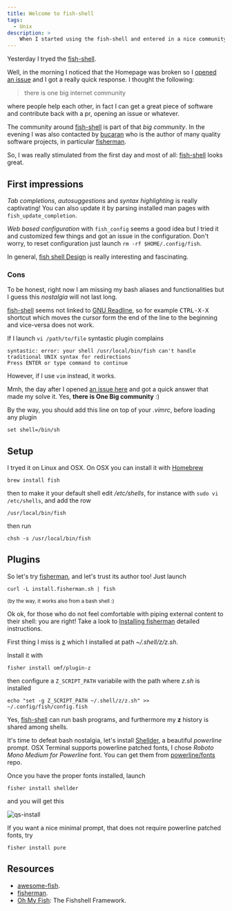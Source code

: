 ```yaml
---
title: Welcome to fish-shell
tags:
  - Unix
description: >
    When I started using the fish-shell and entered in a nice community
---
```


Yesterday I tryed the [fish-shell][1].

Well, in the morning I noticed that the Homepage was broken so I [opened an issue](https://github.com/fish-shell/fish-site/issues/32) and I got a really quick response.
I thought the following:

> there is one big internet community

where people help each other, in fact I can get a great piece of software and contribute back with a pr, opening an issue or whatever.

The community around [fish-shell][1] is part of that *big community*.
In the evening I was also contacted by [bucaran](http://bucaran.me) who is the author of many quality software projects, in particular [fisherman][2].

So, I was really stimulated from the first day and most of all: [fish-shell][1] looks great.

## First impressions

*Tab completions*, *autosuggestions* and *syntax highlighting* is really captivating! You can also update
it by parsing installed man pages with `fish_update_completion`.

*Web based configuration* with `fish_config` seems a good idea but I tried it and customized few things and got an issue in the configuration.
Don't worry, to reset configuration just launch `rm -rf $HOME/.config/fish`.

In general, [fish shell Design](http://fishshell.com/docs/current/design.html) is really interesting and fascinating.

### Cons

To be honest, right now I am missing my bash aliases and functionalities
but I guess this *nostalgia* will not last long.

[fish-shell][1] seems not linked to [GNU Readline](https://cnswww.cns.cwru.edu/php/chet/readline/rltop.html), so for example <kbd>CTRL-X-X</kbd> shortcut
which moves the cursor form the end of the line to the beginning and vice-versa does not work.

If I launch `vi /path/to/file` syntastic plugin complains

```
syntastic: error: your shell /usr/local/bin/fish can't handle traditional UNIX syntax for redirections
Press ENTER or type command to continue
```

However, if I use `vim` instead, it works.

Mmh, the day after I opened [an issue here](https://github.com/fish-shell/fish-shell/issues/2701) and got a quick answer that made my solve it.
Yes, **there is One Big community** :)

By the way, you should add this line on top of your *.vimrc*, before loading any plugin

```
set shell=/bin/sh
```

## Setup

I tryed it on Linux and OSX. On OSX you can install it with [Homebrew](http://brew.sh/)

```
brew install fish
```

then to make it your default shell edit */etc/shells*, for instance with `sudo vi /etc/shells`,
and add the row

```
/usr/local/bin/fish
```

then run

```
chsh -s /usr/local/bin/fish
```

## Plugins

So let's try [fisherman][2], and let's trust its author too! Just launch

```
curl -L install.fisherman.sh | fish
```

<sub>(by the way, it works also from a bash shell :)</sub>

Ok ok, for those who do not feel comfortable with piping external content to their
shell: you are right! Take a look to [Installing fisherman](https://github.com/fisherman/fisherman/wiki/Installing-Fisherman) detailed instructions.

First thing I miss is [z](https://github.com/rupa/z) which I installed at path *~/.shell/z/z.sh*.

Install it with

```
fisher install omf/plugin-z
```

then configure a `Z_SCRIPT_PATH` variabile with the path where *z.sh* is installed

```
echo "set -g Z_SCRIPT_PATH ~/.shell/z/z.sh" >> ~/.config/fish/config.fish
```

Yes, [fish-shell][1] can run bash programs, and furthermore my **z** history is shared among shells.

It's time to defeat bash nostalgia, let's install [Shellder](https://github.com/simnalamburt/shellder), a beautiful *powerline* prompt.
OSX Terminal supports powerline patched fonts, I chose *Roboto Mono Medium for Powerline* font.
You can get them from [powerline/fonts](https://github.com/powerline/fonts) repo.

Once you have the proper fonts installed, launch

```
fisher install shellder
```

and you will get this

![qs-install](https://cloud.githubusercontent.com/assets/8317250/12331695/fecb63ca-bb2d-11e5-960b-90198bc2bbf6.gif)

If you want a nice minimal prompt, that does not require powerline patched fonts, try

```
fisher install pure
```

## Resources

* [awesome-fish](https://github.com/bucaran/awesome-fish).
* [fisherman][2].
* [Oh My Fish](https://github.com/oh-my-fish): The Fishshell Framework.

[1]: http://fishshell.com/ "fish-shell Homepage"
[2]: http://fisherman.sh/ "fisherman"

